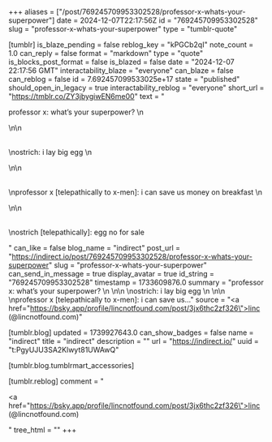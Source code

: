 +++
aliases = ["/post/769245709953302528/professor-x-whats-your-superpower"]
date = 2024-12-07T22:17:56Z
id = "769245709953302528"
slug = "professor-x-whats-your-superpower"
type = "tumblr-quote"

[tumblr]
is_blaze_pending = false
reblog_key = "kPGCb2qI"
note_count = 1.0
can_reply = false
format = "markdown"
type = "quote"
is_blocks_post_format = false
is_blazed = false
date = "2024-12-07 22:17:56 GMT"
interactability_blaze = "everyone"
can_blaze = false
can_reblog = false
id = 7.692457099533025e+17
state = "published"
should_open_in_legacy = true
interactability_reblog = "everyone"
short_url = "https://tmblr.co/ZY3jbygiwEN6me00"
text = "<p>professor x: what&rsquo;s your superpower? \n<br/></p>\n\n<p><br/>\nostrich: i lay big egg \n<br/></p>\n\n<p><br/>\nprofessor x [telepathically to x-men]: i can save us money on breakfast \n<br/></p>\n\n<p><br/>\nostrich [telepathically]: egg no for sale</p>"
can_like = false
blog_name = "indirect"
post_url = "https://indirect.io/post/769245709953302528/professor-x-whats-your-superpower"
slug = "professor-x-whats-your-superpower"
can_send_in_message = true
display_avatar = true
id_string = "769245709953302528"
timestamp = 1733609876.0
summary = "professor x: what’s your superpower? \n \n\n \nostrich: i lay big egg \n \n\n \nprofessor x [telepathically to x-men]: i can save us..."
source = "<a href=\"https://bsky.app/profile/lincnotfound.com/post/3jx6thc2zf326\">linc (@lincnotfound.com)</a>"

[tumblr.blog]
updated = 1739927643.0
can_show_badges = false
name = "indirect"
title = "indirect"
description = ""
url = "https://indirect.io/"
uuid = "t:PgyUJU3SA2Klwyt81UWAwQ"

[tumblr.blog.tumblrmart_accessories]

[tumblr.reblog]
comment = "<p><a href=\"https://bsky.app/profile/lincnotfound.com/post/3jx6thc2zf326\">linc (@lincnotfound.com)</a></p>"
tree_html = ""
+++
